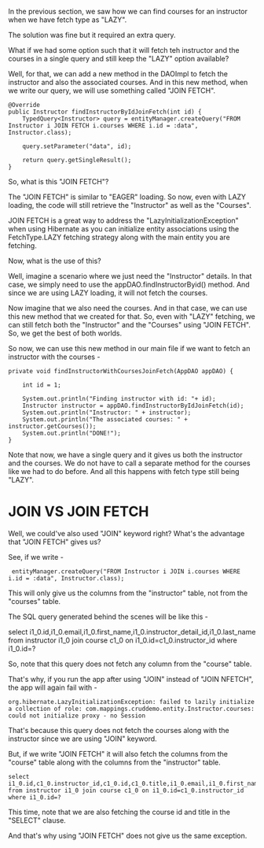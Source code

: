 In the previous section, we saw how we can find courses for an instructor when we have fetch type as "LAZY".

The solution was fine but it required an extra query.

What if we had some option such that it will fetch teh instructor and the courses in a single query and still keep the "LAZY" option available?

Well, for that, we can add a new method in the DAOImpl to fetch the instructor and also the associated courses. And in this new method, when we write our query, we will use something called "JOIN FETCH".

    @Override
    public Instructor findInstructorByIdJoinFetch(int id) {
        TypedQuery<Instructor> query = entityManager.createQuery("FROM Instructor i JOIN FETCH i.courses WHERE i.id = :data", Instructor.class);

        query.setParameter("data", id);

        return query.getSingleResult();
    }

So, what is this "JOIN FETCH"?

The "JOIN FETCH" is similar to "EAGER" loading. So now, even with LAZY loading, the code will still retrieve the "Instructor" as well as the "Courses".

JOIN FETCH is a great way to address the "LazyInitializationException" when using Hibernate as you can initialize entity associations using the FetchType.LAZY fetching strategy along with the main entity you are fetching.

Now, what is the use of this?

Well, imagine a scenario where we just need the "Instructor" details. In that case, we simply need to use the appDAO.findInstructorByid() method. And since we are using LAZY loading, it will not fetch the courses.

Now imagine that we also need the courses. And in that case, we can use this new method that we created for that. So, even with "LAZY" fetching, we can still fetch both the "Instructor" and the "Courses" using "JOIN FETCH". So, we get the best of both worlds.

So now, we can use this new method in our main file if we want to fetch an instructor with the courses - 

    private void findInstructorWithCoursesJoinFetch(AppDAO appDAO) {

		int id = 1;

		System.out.println("Finding instructor with id: "+ id);
		Instructor instructor = appDAO.findInstructorByIdJoinFetch(id);
		System.out.println("Instructor: " + instructor);
		System.out.println("The associated courses: " + instructor.getCourses());
		System.out.println("DONE!");
	}

Note that now, we have a single query and it gives us both the instructor and the courses. We do not have to call a separate method for the courses like we had to do before. And all this happens with fetch type still being "LAZY".

# JOIN VS JOIN FETCH

Well, we could've also used "JOIN" keyword right? What's the advantage that "JOIN FETCH" gives us?

See, if we write - 

     entityManager.createQuery("FROM Instructor i JOIN i.courses WHERE i.id = :data", Instructor.class);

This will only give us the columns from the "instructor" table, not from the "courses" table.

The SQL query generated behind the scenes will be like this - 

   select i1_0.id,i1_0.email,i1_0.first_name,i1_0.instructor_detail_id,i1_0.last_name from instructor i1_0 join course c1_0 on i1_0.id=c1_0.instructor_id where i1_0.id=?

So, note that this query does not fetch any column from the "course" table.

That's why, if you run the app after using "JOIN" instead of "JOIN NFETCH", the app will again fail with - 

    org.hibernate.LazyInitializationException: failed to lazily initialize a collection of role: com.mappings.cruddemo.entity.Instructor.courses: could not initialize proxy - no Session

That's because this query does not fetch the courses along with the instructor since we are using "JOIN" keyword. 

But, if we write "JOIN FETCH" it will also fetch the columns from the "course" table along with the columns from the "instructor" table.

    select i1_0.id,c1_0.instructor_id,c1_0.id,c1_0.title,i1_0.email,i1_0.first_name,i1_0.instructor_detail_id,i1_0.last_name from instructor i1_0 join course c1_0 on i1_0.id=c1_0.instructor_id where i1_0.id=?

This time, note that we are also fetching the course id and title in the "SELECT" clause.

And that's why using "JOIN FETCH" does not give us the same exception.

